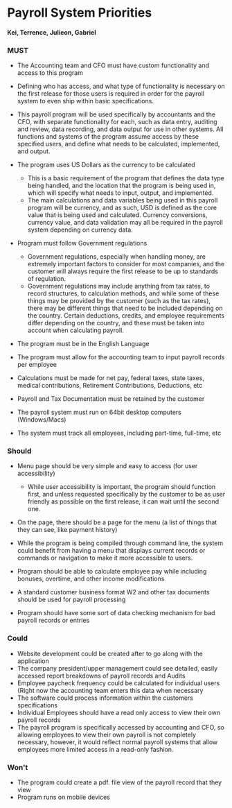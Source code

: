 # Payroll System Priorities

#### Kei, Terrence, Julieon, Gabriel

### MUST

* The Accounting team and CFO must have custom functionality and access to this program
 * Defining who has access, and what type of functionality is necessary on the first release for those users is required in order for the payroll system to even ship within basic specifications.
 * This payroll program will be used specifically by accountants and the CFO, with separate functionality for each, such as data entry, auditing and review, data recording, and data output for use in other systems. All functions and systems of the program assume access by these specified users, and define what needs to be calculated, implemented, and output.

* The program uses US Dollars as the currency to be calculated
  * This is a basic requirement of the program that defines the data type being handled, and the location that the program is being used in, which will specify what needs to input, output, and implemented.
  * The main calculations and data variables being used in this payroll program will be currency, and as such, USD is defined as the core value that is being used and calculated. Currency conversions, currency value, and data validation may all be required in the payroll system depending on currency data.

* Program must follow Government regulations
  * Government regulations, especially when handling money, are extremely important factors to consider for most companies, and the customer will always require the first release to be up to standards of regulation.
  * Government regulations may include anything from tax rates, to record structures, to calculation methods, and while some of these things may be provided by the customer (such as the tax rates), there may be different things that need to be included depending on the country. Certain deductions, credits, and employee requirements differ depending on the country, and these must be taken into account when calculating payroll.

* The program must be in the English Language
* The program must allow for the accounting team to input payroll records per employee
* Calculations must be made for net pay, federal taxes, state taxes, medical contributions, Retirement Contributions, Deductions, etc
* Payroll and Tax Documentation must be retained by the customer
* The payroll system must run on 64bit desktop computers (Windows/Macs)
* The system must track all employees, including part-time, full-time, etc


### Should

* Menu page should be very simple and easy to access (for user accessibility)
  * While user accessibility is important, the program should function first, and unless requested specifically by the customer to be as user friendly as possible on the first release, it can wait until the second one.

* On the page, there should be a page for the menu (a list of things that they can see, like payment history)
 * While the program is being compiled through command line, the system could benefit from having a menu that displays current records or commands or navigation to make it more accessible to users.

* Program should be able to calculate employee pay while including bonuses, overtime, and other income modifications
* A standard customer business format W2 and other tax documents should be used for payroll processing
* Program should have some sort of data checking mechanism for bad payroll records or entries

### Could

* Website development could be created after to go along with the application
* The company president/upper management could see detailed, easily accessed report breakdowns of payroll records and Audits
* Employee paycheck frequency could be calculated for individual users (Right now the accounting team enters this data when necessary
* The software could process information within the customers specifications
* Individual Employees should have a read only access to view their own payroll records
 * The payroll program is specifically accessed by accounting and CFO, so allowing employees to view their own payroll is not completely necessary, however, it would reflect normal payroll systems that allow employees more limited access in a read-only fashion.

### Won't

* The program could create a pdf. file view of the payroll record that they view
* Program runs on mobile devices
